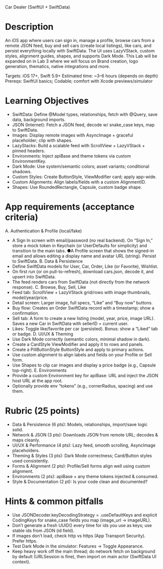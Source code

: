 Car Dealer (SwiftUI + SwiftData)

# Description
An iOS app where users can sign in, manage a profile, browse cars from a remote JSON feed,
buy and sell cars (create local listings), like cars, and persist everything locally with SwiftData.
The UI uses LazyVStack, custom styles, alignment guides, shapes, and supports Dark Mode.
This Lab will be expanded on in Lab 3 where we will focus on Brand creation, logo generation,
thematics, native integrations and more.

Targets: iOS 17+, Swift 5.9+
Estimated time: ~3–6 hours (depends on depth)
Prereqs: SwiftUI basics; Codable; comfort with Xcode previews/simulator

# Learning Objectives
* SwiftData: Define @Model types, relationships, fetch with @Query, save data,
background imports.
* JSON (Internet): Fetch a JSON feed, decode w/ snake_case keys, map to SwiftData.
* Images: Display remote images with AsyncImage + graceful placeholder; clip with
shapes.
* LazyStacks: Build a scalable feed with ScrollView + LazyVStack + pinned headers.
* Environments: Inject apiBase and theme tokens via custom EnvironmentKey.
* Dark Mode: Use system/semantic colors; asset variants; conditional shadows.
* Custom Styles: Create ButtonStyle, ViewModifier card; apply app-wide.
* Custom Alignments: Align labels/fields with a custom AlignmentID.
* Shapes: Use RoundedRectangle, Capsule, custom badge shape.

# App requirements (acceptance criteria)
A. Authentication & Profile (local/fake)
* A Sign In screen with email/password (no real backend). On “Sign In,” store a mock
token in Keychain (or UserDefaults for simplicity) and transition to the main tabs.
●A Profile screen that shows the signed-in email and allows editing a display name and
avatar URL (string). Persist to SwiftData.
B. Data & Persistence
* Define SwiftData models for User, Car, Order, Like (or Favorite), Wishlist.
* On first run (or on pull-to-refresh), download cars.json, decode it, and upsert into
SwiftData.
* The feed renders cars from SwiftData (not directly from the network response).
C. Browse, Buy, Sell, Like
* Feed tab: ScrollView + LazyVStack grid/rows with image thumbnails, model/year/price.
* Detail screen: Larger image, full specs, “Like” and “Buy now” buttons.
* Buy flow: Creates an Order SwiftData record with a timestamp; show a confirmation.
* Sell tab: A form to create a new listing (model, year, price, image URL). Saves a new
Car in SwiftData with sellerID = current user.
* Likes: Toggle like/favorite per car (persisted). Bonus: show a “Liked” tab or badge.
D. UI/UX & Theming
* Use Dark Mode correctly (semantic colors, minimal shadow in dark).
* Create a CardStyle ViewModifier and apply it to rows and panels.
* Create a PillButtonStyle ButtonStyle and apply to primary actions.
* Use custom alignment to align labels and fields on your Profile or Sell form.
* Use Shapes to clip car images and display a price badge (e.g., Capsule top-right).
E. Environments
* Provide a custom Environment key for apiBase: URL and inject the JSON host URL at
the app root.
* Optionally provide env “tokens” (e.g., cornerRadius, spacing) and use them.

# Rubric (25 points)
* Data & Persistence (6 pts): Models, relationships, import/save logic solid.
* Network & JSON (3 pts): Downloads JSON from remote URL; decodes & maps cleanly.
* UI/UX & Performance (4 pts): Lazy feed, smooth scrolling, AsyncImage placeholders.
* Theming & Styles (3 pts): Dark Mode correctness; Card/Button styles used consistently.
* Forms & Alignment (2 pts): Profile/Sell forms align well using custom alignment.
* Environments (2 pts): apiBase + any theme tokens injected & consumed.
* Style & Documentation (2 pt): Is your code clean and documented?

# Hints & common pitfalls
* Use JSONDecoder.keyDecodingStrategy = .useDefaultKeys and explicit CodingKeys for
snake_case fields you map (image_url → imageURL).
* Don’t generate a fresh UUID() every time for ids you use as keys; use stable ids from
JSON (id field).
* If images don’t load, check http vs https (App Transport Security). Prefer https.
* Test Dark Mode in the simulator: Features → Toggle Appearance.
* Keep heavy work off the main thread; do network fetch on background by default
(URLSession is fine), then import on main actor (SwiftData UI context).
